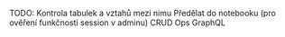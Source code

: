 TODO:
Kontrola tabulek a vztahů mezi nimu
Předělat do notebooku (pro ověření funkčnosti session v adminu)
CRUD Ops
GraphQL